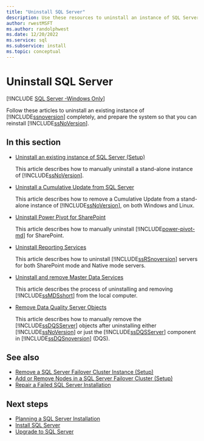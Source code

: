 ```yaml
---
title: "Uninstall SQL Server"
description: Use these resources to uninstall an instance of SQL Server 2019 completely and prepare the system so that you can reinstall SQL Server.
author: rwestMSFT
ms.author: randolphwest
ms.date: 12/20/2022
ms.service: sql
ms.subservice: install
ms.topic: conceptual
---
```

# Uninstall SQL Server

[!INCLUDE [SQL Server -Windows Only](../../includes/applies-to-version/sql-windows-only.md)]

Follow these articles to uninstall an existing instance of [!INCLUDE[ssnoversion](../../includes/ssnoversion-md.md)] completely, and prepare the system so that you can reinstall [!INCLUDE[ssNoVersion](../../includes/ssnoversion-md.md)].

## In this section

- [Uninstall an existing instance of SQL Server (Setup)](uninstall-an-existing-instance-of-sql-server-setup.md)

  This article describes how to manually uninstall a stand-alone instance of [!INCLUDE[ssNoVersion](../../includes/ssnoversion-md.md)].

- [Uninstall a Cumulative Update from SQL Server](uninstall-a-cumulative-update-from-sql-server.md)

  This article describes how to remove a Cumulative Update from a stand-alone instance of [!INCLUDE[ssNoVersion](../../includes/ssnoversion-md.md)], on both Windows and Linux.

- [Uninstall Power Pivot for SharePoint](uninstall-power-pivot-for-sharepoint.md)

  This article describes how to manually uninstall [!INCLUDE[power-pivot-md](../../includes/power-pivot-md.md)] for SharePoint.

- [Uninstall Reporting Services](uninstall-reporting-services.md)

  This article describes how to uninstall [!INCLUDE[ssRSnoversion](../../includes/ssrsnoversion-md.md)] servers for both SharePoint mode and Native mode servers.

- [Uninstall and remove Master Data Services](uninstall-and-remove-master-data-services.md)

  This article describes the process of uninstalling and removing [!INCLUDE[ssMDSshort](../../includes/ssmdsshort-md.md)] from the local computer.

- [Remove Data Quality Server Objects](remove-data-quality-server-objects.md)

  This article describes how to manually remove the [!INCLUDE[ssDQSServer](../../includes/ssdqsserver-md.md)] objects after uninstalling either [!INCLUDE[ssNoVersion](../../includes/ssnoversion-md.md)] or just the [!INCLUDE[ssDQSServer](../../includes/ssdqsserver-md.md)] component in [!INCLUDE[ssDQSnoversion](../../includes/ssdqsnoversion-md.md)] (DQS).

## See also

- [Remove a SQL Server Failover Cluster Instance (Setup)](../../sql-server/failover-clusters/install/remove-a-sql-server-failover-cluster-instance-setup.md)
- [Add or Remove Nodes in a SQL Server Failover Cluster (Setup)](../../sql-server/failover-clusters/install/add-or-remove-nodes-in-a-sql-server-failover-cluster-setup.md)
- [Repair a Failed SQL Server Installation](../../database-engine/install-windows/repair-a-failed-sql-server-installation.md)

## Next steps

- [Planning a SQL Server Installation](planning-a-sql-server-installation.md)
- [Install SQL Server](../../database-engine/install-windows/install-sql-server.md)
- [Upgrade to SQL Server](../../database-engine/install-windows/upgrade-sql-server.md)
